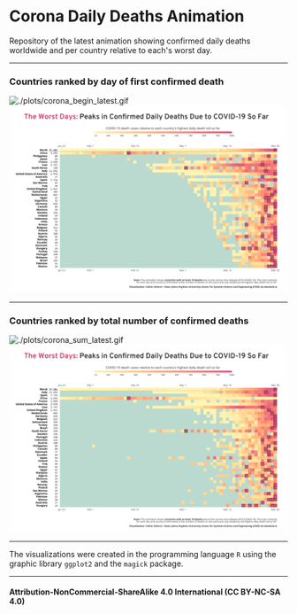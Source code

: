 # Corona Daily Deaths Animation

Repository of the latest animation showing confirmed daily deaths worldwide and per country relative to each's worst day.

***

### Countries ranked by day of first confirmed death

![./plots/corona_begin_latest.gif](https://github.com/Z3tt/Corona-Daily-Deaths-Animation/raw/master/plots/corona_begin_latest.gif)<br>
![./plots/corona_begin_yday_latest_1.png](https://raw.githubusercontent.com/Z3tt/Corona-Daily-Deaths-Animation/master/plots/corona_begin_yday_latest_1.png)<br>

***

### Countries ranked by total number of confirmed deaths

![./plots/corona_sum_latest.gif](https://github.com/Z3tt/Corona-Daily-Deaths-Animation/raw/master/plots/corona_sum_latest.gif)<br>
![./plots/corona_sum_yday_latest_1.png](https://raw.githubusercontent.com/Z3tt/Corona-Daily-Deaths-Animation/master/plots/corona_sum_yday_latest_1.png)<br>

***

The visualizations were created in the programming language `R` using the graphic library `ggplot2` and the `magick` package.

 ***

 #### Attribution-NonCommercial-ShareAlike 4.0 International (CC BY-NC-SA 4.0)
 <div style="width:300px; height:200px">
 <img src=https://camo.githubusercontent.com/00f7814990f36f84c5ea74cba887385d8a2f36be/68747470733a2f2f646f63732e636c6f7564706f7373652e636f6d2f696d616765732f63632d62792d6e632d73612e706e67 alt="" height="42">
 </div>
